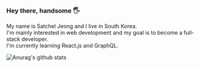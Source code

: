 ### Hey there, handsome 🖐

My name is Satchel Jeong and I live in South Korea.  
I'm mainly interested in web development and my goal is to become a full-stack developer.  
I'm currently learning React.js and GraphQL.  

![Anurag's github stats](https://github-readme-stats.vercel.app/api?username=bugoverdose&hide=stars,prs,issues&count_private=true&show_icons=true)

<!--
**bugoverdose/bugoverdose** is a ✨ _special_ ✨ repository because its `README.md` (this file) appears on your GitHub profile.

Here are some ideas to get you started:

- 🔭 I’m currently working on ...
- 🌱 I’m currently learning ...
- 👯 I’m looking to collaborate on ...
- 🤔 I’m looking for help with ...
- 💬 Ask me about ...
- 📫 How to reach me: ...
- 😄 Pronouns: ...
- ⚡ Fun fact: ...
-->
